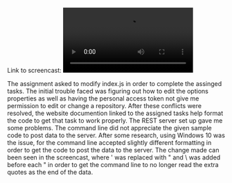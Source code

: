 
Link to screencast:
![screencast](https://user-images.githubusercontent.com/62709228/112741728-1fe51b80-8f56-11eb-98aa-06283ee65a14.mp4)

The assignment asked to modify index.js in order to complete the assinged tasks. The initial trouble faced was figuring out how to edit the options properties as well as having the personal access token not give me permission to edit or change a repository. After these conflicts were resolved, the website documention linked to the assigned tasks help format the code to get that task to work properly. The REST server set up gave me some problems. The command line did not appreciate the given sample code to post data to the server. After some research, using Windows 10 was the issue, for the command line accepted slightly different formatting in order to get the code to post the data to the server. The change made can been seen in the screencast, where ' was replaced with " and \ was added before each " in order to get the command line to no longer read the extra quotes as the end of the data.


